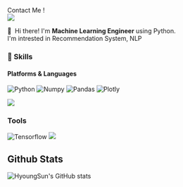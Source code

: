 <p>
  Contact Me ! <br>
  <a href="mailto:chlgudtjs9568@gmail.com" target="_blank"><img src="https://img.shields.io/badge/chlgudtjs9568@gmail.com-EA4335?style=flat-square&logo=Gmail&logoColor=white"/></a>
</p>

<p>
👋&nbsp; Hi there! I'm <b>Machine Learning Engineer</b> using Python.<br>
I'm intrested in Recommendation System, NLP
</p>
  
### 💪 Skills
#### Platforms & Languages
<p>
  <img alt="Python" src="https://img.shields.io/badge/Python-3766AB?style=flat-square&logo=Python&logoColor=white"/>
  <img alt="Numpy" src="https://img.shields.io/badge/Numpy-013243?style=flat-square&logo=Numpy&logoColor=white"/>
  <img alt="Pandas" src="https://img.shields.io/badge/Pandas-150458?style=flat-square&logo=Pandas&logoColor=white"/>
  <img alt="Plotly" src="https://img.shields.io/badge/Plotly-3F4F75?style=flat-square&logo=Plotly&logoColor=white"/>
  
</p>

<p>
  <img src="https://img.shields.io/badge/Oracle-F80000?style=flat-square&logo=Oracle&logoColor=white"/>
  
  
</p>

### Tools
<p>
  <img alt="Tensorflow" src="https://img.shields.io/badge/Tensorflow-FF6F00?style=flat-square&logo=Tensorflow&logoColor=white"/>
  <img src="https://img.shields.io/badge/Git-F05032?style=flat-square&logo=Git&logoColor=white"/>
  
</p>

## Github Stats
![HyoungSun's GitHub stats](https://github-readme-stats.vercel.app/api?username=HyoungSunChoi&show_icons=true&theme=radical)
